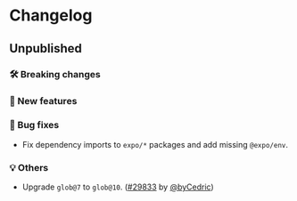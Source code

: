 # Changelog

## Unpublished

### 🛠 Breaking changes

### 🎉 New features

### 🐛 Bug fixes

- Fix dependency imports to `expo/*` packages and add missing `@expo/env`.

### 💡 Others

- Upgrade `glob@7` to `glob@10`. ([#29833](https://github.com/expo/expo/pull/29833) by [@byCedric](https://github.com/byCedric))
